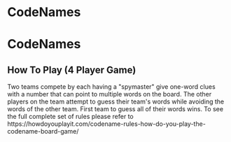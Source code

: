 # CodeNames
<h1> CodeNames </h1>
<h2> How To Play (4 Player Game) </h2>

<p> Two teams compete by each having a "spymaster" give one-word clues with a number that can point to multiple words on the board. The other players on the team attempt to guess their team's words while avoiding the words of the other team. First team to guess all of their words wins. To see the full complete set of rules please refer to https://howdoyouplayit.com/codename-rules-how-do-you-play-the-codename-board-game/ <p>







